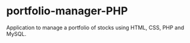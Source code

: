 # portfolio-manager-PHP
Application to manage a portfolio of stocks using HTML, CSS, PHP and MySQL.
